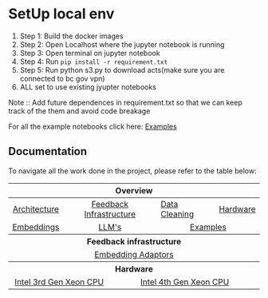 # SetUp local env

1. Step 1: Build the docker images
1. Step 2: Open Localhost where the jupyter notebook is running
1. Step 3: Open terminal on jupyter notebook
1. Step 4: Run `pip install -r requirement.txt`
1. Step 5: Run python s3.py to download acts(make sure you are connected to bc gov vpn)
1. ALL set to use existing jyupter notebooks 

Note :: Add future dependences in requirement.txt so that we can keep track of the them and avoid code breakage

For all the example notebooks click here: [Examples](https://github.com/bcgov/citz-imb-ai/tree/main/examples)

## Documentation
To navigate all the work done in the project, please refer to the table below:

<table>
    <thead>
        <tr>
            <th colspan="8" align="center">Overview</th>
        </tr>
    </thead>
    <tbody>
        <tr>
            <td colspan="3" align="center"><a href="">Architecture</a></td>
            <td colspan="2" align="center"><a href="https://github.com/bcgov/citz-imb-ai/tree/main/feedback">Feedback Infrastructure</a></td>
            <td colspan="2"><a href="">Data Cleaning</a></td>
            <td colspan="2" align="center"><a href="https://github.com/bcgov/citz-imb-ai/tree/main/hardware">Hardware</a></td>
        </tr>
        <tr>
            <td colspan="2" align="center"><a href="">Embeddings
            <td colspan="3" align="center"><a href="">LLM's</a></td>
            <td colspan="3" align="center"><a href="https://github.com/bcgov/citz-imb-ai/tree/main/examples">Examples</a></td>
        </tr>
        <tr>
            <th colspan="8"> Feedback infrastructure </th>
        <tr>
        <tr>
            <td colspan="8" align="center"><a href="https://github.com/bcgov/citz-imb-ai/tree/main/feedback"> Embedding Adaptors</a>
        </tr>
        <tr>
            <th colspan="8"> Hardware </th>
        <tr>
        <tr>
            <td colspan="4" align="center"><a href="https://github.com/bcgov/citz-imb-ai/tree/main/feedback"> Intel 3rd Gen Xeon CPU</a>
            </td>
            <td colspan="4" align="center"><a href="https://github.com/bcgov/citz-imb-ai/tree/main/feedback"> Intel 4th Gen Xeon CPU</a>
            </td>
        </tr>
    </tbody>
</table>    
